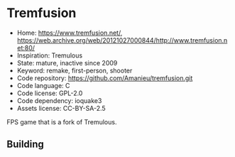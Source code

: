 # Tremfusion

- Home: https://www.tremfusion.net/, https://web.archive.org/web/20121027000844/http://www.tremfusion.net:80/
- Inspiration: Tremulous
- State: mature, inactive since 2009
- Keyword: remake, first-person, shooter
- Code repository: https://github.com/Amanieu/tremfusion.git
- Code language: C
- Code license: GPL-2.0
- Code dependency: ioquake3
- Assets license: CC-BY-SA-2.5

FPS game that is a fork of Tremulous.

## Building
